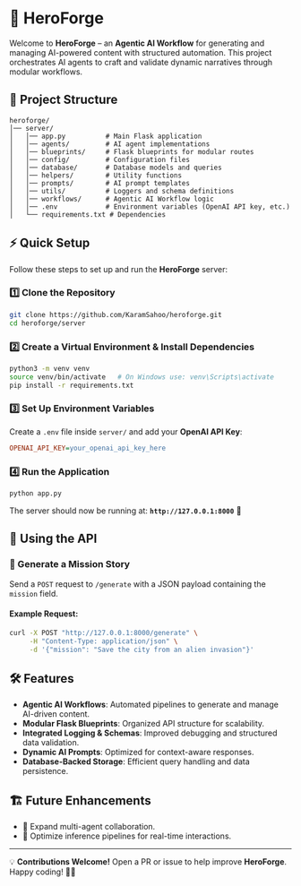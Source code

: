 # 🚀 HeroForge

Welcome to **HeroForge** – an **Agentic AI Workflow** for generating and managing AI-powered content with structured automation. This project orchestrates AI agents to craft and validate dynamic narratives through modular workflows.

## 📂 Project Structure

```plaintext
heroforge/
│── server/
│   │── app.py          # Main Flask application
│   │── agents/         # AI agent implementations
│   │── blueprints/     # Flask blueprints for modular routes
│   │── config/         # Configuration files
│   │── database/       # Database models and queries
│   │── helpers/        # Utility functions
│   │── prompts/        # AI prompt templates
│   │── utils/          # Loggers and schema definitions
│   │── workflows/      # Agentic AI Workflow logic
│   │── .env            # Environment variables (OpenAI API key, etc.)
│   └── requirements.txt # Dependencies
```

## ⚡ Quick Setup

Follow these steps to set up and run the **HeroForge** server:

### 1️⃣ Clone the Repository

```bash
git clone https://github.com/KaramSahoo/heroforge.git
cd heroforge/server
```

### 2️⃣ Create a Virtual Environment & Install Dependencies

```bash
python3 -m venv venv
source venv/bin/activate   # On Windows use: venv\Scripts\activate
pip install -r requirements.txt
```

### 3️⃣ Set Up Environment Variables

Create a `.env` file inside `server/` and add your **OpenAI API Key**:

```ini
OPENAI_API_KEY=your_openai_api_key_here
```

### 4️⃣ Run the Application

```bash
python app.py
```

The server should now be running at: **`http://127.0.0.1:8000`** 🚀

## 🎯 Using the API
### 🔹 Generate a Mission Story
Send a `POST` request to `/generate` with a JSON payload containing the `mission` field.

#### Example Request:
```sh
curl -X POST "http://127.0.0.1:8000/generate" \
     -H "Content-Type: application/json" \
     -d '{"mission": "Save the city from an alien invasion"}'
```

## 🛠 Features

- **Agentic AI Workflows**: Automated pipelines to generate and manage AI-driven content.
- **Modular Flask Blueprints**: Organized API structure for scalability.
- **Integrated Logging & Schemas**: Improved debugging and structured data validation.
- **Dynamic AI Prompts**: Optimized for context-aware responses.
- **Database-Backed Storage**: Efficient query handling and data persistence.

## 🏗 Future Enhancements

- 📌 Expand multi-agent collaboration.
- 🚀 Optimize inference pipelines for real-time interactions.

---

💡 **Contributions Welcome!** Open a PR or issue to help improve **HeroForge**. Happy coding! 🤖✨
